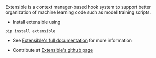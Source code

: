 
Extensible is a context manager-based hook system to support better organization of machine learning code such as model training scripts.

* Install extensible using

```
pip install extensible
```


* See [Extensible's full documentation](https://extensible.readthedocs.io/en/latest/) for more information


* Contribute at [Extensible's github page](https://github.com/zepedaj/extensible)


